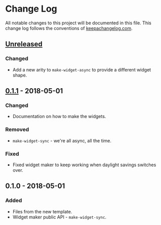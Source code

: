 # Change Log
All notable changes to this project will be documented in this file. This change log follows the conventions of [keepachangelog.com](http://keepachangelog.com/).

## [Unreleased]
### Changed
- Add a new arity to `make-widget-async` to provide a different widget shape.

## [0.1.1] - 2018-05-01
### Changed
- Documentation on how to make the widgets.

### Removed
- `make-widget-sync` - we're all async, all the time.

### Fixed
- Fixed widget maker to keep working when daylight savings switches over.

## 0.1.0 - 2018-05-01
### Added
- Files from the new template.
- Widget maker public API - `make-widget-sync`.

[Unreleased]: https://github.com/your-name/clojure-async-bakery/compare/0.1.1...HEAD
[0.1.1]: https://github.com/your-name/clojure-async-bakery/compare/0.1.0...0.1.1
